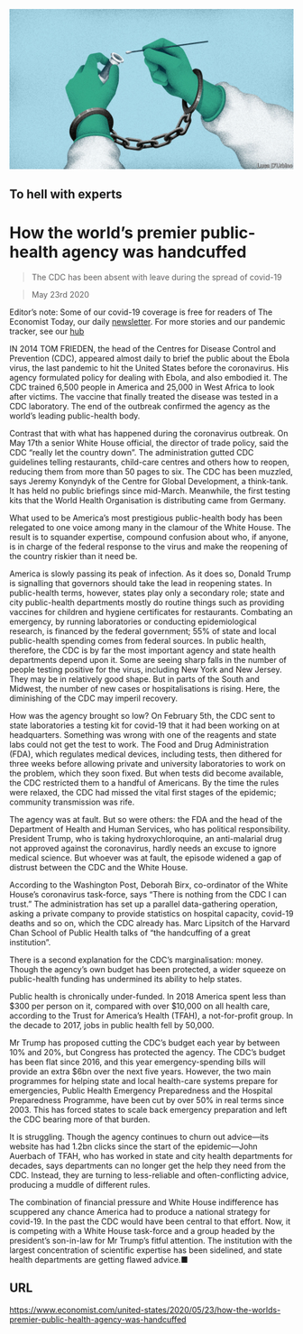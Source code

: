 ![](./images/20200523_USD001_0.jpg)

## To hell with experts

# How the world’s premier public-health agency was handcuffed

> The CDC has been absent with leave during the spread of covid-19

> May 23rd 2020

Editor’s note: Some of our covid-19 coverage is free for readers of The Economist Today, our daily [newsletter](https://www.economist.com/https://my.economist.com/user#newsletter). For more stories and our pandemic tracker, see our [hub](https://www.economist.com//news/2020/03/11/the-economists-coverage-of-the-coronavirus)

IN 2014 TOM FRIEDEN, the head of the Centres for Disease Control and Prevention (CDC), appeared almost daily to brief the public about the Ebola virus, the last pandemic to hit the United States before the coronavirus. His agency formulated policy for dealing with Ebola, and also embodied it. The CDC trained 6,500 people in America and 25,000 in West Africa to look after victims. The vaccine that finally treated the disease was tested in a CDC laboratory. The end of the outbreak confirmed the agency as the world’s leading public-health body.

Contrast that with what has happened during the coronavirus outbreak. On May 17th a senior White House official, the director of trade policy, said the CDC “really let the country down”. The administration gutted CDC guidelines telling restaurants, child-care centres and others how to reopen, reducing them from more than 50 pages to six. The CDC has been muzzled, says Jeremy Konyndyk of the Centre for Global Development, a think-tank. It has held no public briefings since mid-March. Meanwhile, the first testing kits that the World Health Organisation is distributing came from Germany.

What used to be America’s most prestigious public-health body has been relegated to one voice among many in the clamour of the White House. The result is to squander expertise, compound confusion about who, if anyone, is in charge of the federal response to the virus and make the reopening of the country riskier than it need be.

America is slowly passing its peak of infection. As it does so, Donald Trump is signalling that governors should take the lead in reopening states. In public-health terms, however, states play only a secondary role; state and city public-health departments mostly do routine things such as providing vaccines for children and hygiene certificates for restaurants. Combating an emergency, by running laboratories or conducting epidemiological research, is financed by the federal government; 55% of state and local public-health spending comes from federal sources. In public health, therefore, the CDC is by far the most important agency and state health departments depend upon it. Some are seeing sharp falls in the number of people testing positive for the virus, including New York and New Jersey. They may be in relatively good shape. But in parts of the South and Midwest, the number of new cases or hospitalisations is rising. Here, the diminishing of the CDC may imperil recovery.

How was the agency brought so low? On February 5th, the CDC sent to state laboratories a testing kit for covid-19 that it had been working on at headquarters. Something was wrong with one of the reagents and state labs could not get the test to work. The Food and Drug Administration (FDA), which regulates medical devices, including tests, then dithered for three weeks before allowing private and university laboratories to work on the problem, which they soon fixed. But when tests did become available, the CDC restricted them to a handful of Americans. By the time the rules were relaxed, the CDC had missed the vital first stages of the epidemic; community transmission was rife.

The agency was at fault. But so were others: the FDA and the head of the Department of Health and Human Services, who has political responsibility. President Trump, who is taking hydroxychloroquine, an anti-malarial drug not approved against the coronavirus, hardly needs an excuse to ignore medical science. But whoever was at fault, the episode widened a gap of distrust between the CDC and the White House.

According to the Washington Post, Deborah Birx, co-ordinator of the White House’s coronavirus task-force, says “There is nothing from the CDC I can trust.” The administration has set up a parallel data-gathering operation, asking a private company to provide statistics on hospital capacity, covid-19 deaths and so on, which the CDC already has. Marc Lipsitch of the Harvard Chan School of Public Health talks of “the handcuffing of a great institution”.

There is a second explanation for the CDC’s marginalisation: money. Though the agency’s own budget has been protected, a wider squeeze on public-health funding has undermined its ability to help states.

Public health is chronically under-funded. In 2018 America spent less than $300 per person on it, compared with over $10,000 on all health care, according to the Trust for America’s Health (TFAH), a not-for-profit group. In the decade to 2017, jobs in public health fell by 50,000.

Mr Trump has proposed cutting the CDC’s budget each year by between 10% and 20%, but Congress has protected the agency. The CDC’s budget has been flat since 2016, and this year emergency-spending bills will provide an extra $6bn over the next five years. However, the two main programmes for helping state and local health-care systems prepare for emergencies, Public Health Emergency Preparedness and the Hospital Preparedness Programme, have been cut by over 50% in real terms since 2003. This has forced states to scale back emergency preparation and left the CDC bearing more of that burden.

It is struggling. Though the agency continues to churn out advice—its website has had 1.2bn clicks since the start of the epidemic—John Auerbach of TFAH, who has worked in state and city health departments for decades, says departments can no longer get the help they need from the CDC. Instead, they are turning to less-reliable and often-conflicting advice, producing a muddle of different rules.

The combination of financial pressure and White House indifference has scuppered any chance America had to produce a national strategy for covid-19. In the past the CDC would have been central to that effort. Now, it is competing with a White House task-force and a group headed by the president’s son-in-law for Mr Trump’s fitful attention. The institution with the largest concentration of scientific expertise has been sidelined, and state health departments are getting flawed advice.■

## URL

https://www.economist.com/united-states/2020/05/23/how-the-worlds-premier-public-health-agency-was-handcuffed
